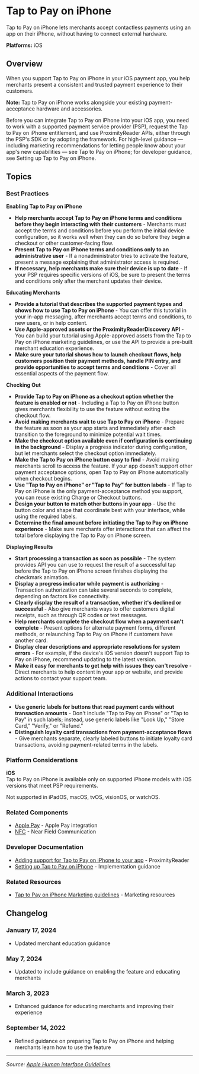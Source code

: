 # Tap to Pay on iPhone

Tap to Pay on iPhone lets merchants accept contactless payments using an app on their iPhone, without having to connect external hardware.

**Platforms:** iOS

## Overview

When you support Tap to Pay on iPhone in your iOS payment app, you help merchants present a consistent and trusted payment experience to their customers.

**Note:** Tap to Pay on iPhone works alongside your existing payment-acceptance hardware and accessories.

Before you can integrate Tap to Pay on iPhone into your iOS app, you need to work with a supported payment service provider (PSP), request the Tap to Pay on iPhone entitlement, and use ProximityReader APIs, either through the PSP's SDK or by adopting the framework. For high-level guidance — including marketing recommendations for letting people know about your app's new capabilities — see Tap to Pay on iPhone; for developer guidance, see Setting up Tap to Pay on iPhone.

## Topics

### Best Practices

**Enabling Tap to Pay on iPhone**

- **Help merchants accept Tap to Pay on iPhone terms and conditions before they begin interacting with their customers** - Merchants must accept the terms and conditions before you perform the initial device configuration, so it works well when they can do so before they begin a checkout or other customer-facing flow.
- **Present Tap to Pay on iPhone terms and conditions only to an administrative user** - If a nonadministrator tries to activate the feature, present a message explaining that administrator access is required.
- **If necessary, help merchants make sure their device is up to date** - If your PSP requires specific versions of iOS, be sure to present the terms and conditions only after the merchant updates their device.

**Educating Merchants**

- **Provide a tutorial that describes the supported payment types and shows how to use Tap to Pay on iPhone** - You can offer this tutorial in your in-app messaging, after merchants accept terms and conditions, to new users, or in help content.
- **Use Apple-approved assets or the ProximityReaderDiscovery API** - You can build your tutorial using Apple-approved assets from the Tap to Pay on iPhone marketing guidelines, or use the API to provide a pre-built merchant education experience.
- **Make sure your tutorial shows how to launch checkout flows, help customers position their payment methods, handle PIN entry, and provide opportunities to accept terms and conditions** - Cover all essential aspects of the payment flow.

**Checking Out**

- **Provide Tap to Pay on iPhone as a checkout option whether the feature is enabled or not** - Including a Tap to Pay on iPhone button gives merchants flexibility to use the feature without exiting the checkout flow.
- **Avoid making merchants wait to use Tap to Pay on iPhone** - Prepare the feature as soon as your app starts and immediately after each transition to the foreground to minimize potential wait times.
- **Make the checkout option available even if configuration is continuing in the background** - Display a progress indicator during configuration, but let merchants select the checkout option immediately.
- **Make the Tap to Pay on iPhone button easy to find** - Avoid making merchants scroll to access the feature. If your app doesn't support other payment acceptance options, open Tap to Pay on iPhone automatically when checkout begins.
- **Use "Tap to Pay on iPhone" or "Tap to Pay" for button labels** - If Tap to Pay on iPhone is the only payment-acceptance method you support, you can reuse existing Charge or Checkout buttons.
- **Design your button to match other buttons in your app** - Use the button color and shape that coordinate best with your interface, while using the required labels.
- **Determine the final amount before initiating the Tap to Pay on iPhone experience** - Make sure merchants offer interactions that can affect the total before displaying the Tap to Pay on iPhone screen.

**Displaying Results**

- **Start processing a transaction as soon as possible** - The system provides API you can use to request the result of a successful tap before the Tap to Pay on iPhone screen finishes displaying the checkmark animation.
- **Display a progress indicator while payment is authorizing** - Transaction authorization can take several seconds to complete, depending on factors like connectivity.
- **Clearly display the result of a transaction, whether it's declined or successful** - Also give merchants ways to offer customers digital receipts, such as through QR codes or text messages.
- **Help merchants complete the checkout flow when a payment can't complete** - Present options for alternate payment forms, different methods, or relaunching Tap to Pay on iPhone if customers have another card.
- **Display clear descriptions and appropriate resolutions for system errors** - For example, if the device's iOS version doesn't support Tap to Pay on iPhone, recommend updating to the latest version.
- **Make it easy for merchants to get help with issues they can't resolve** - Direct merchants to help content in your app or website, and provide actions to contact your support team.

### Additional Interactions

- **Use generic labels for buttons that read payment cards without transaction amounts** - Don't include "Tap to Pay on iPhone" or "Tap to Pay" in such labels; instead, use generic labels like "Look Up," "Store Card," "Verify," or "Refund."
- **Distinguish loyalty card transactions from payment-acceptance flows** - Give merchants separate, clearly labeled buttons to initiate loyalty card transactions, avoiding payment-related terms in the labels.

### Platform Considerations

**iOS**  
Tap to Pay on iPhone is available only on supported iPhone models with iOS versions that meet PSP requirements.

Not supported in iPadOS, macOS, tvOS, visionOS, or watchOS.

### Related Components

- [Apple Pay](https://developer.apple.com/design/human-interface-guidelines/apple-pay) - Apple Pay integration
- [NFC](https://developer.apple.com/design/human-interface-guidelines/nfc) - Near Field Communication

### Developer Documentation

- [Adding support for Tap to Pay on iPhone to your app](https://developer.apple.com/documentation/proximityreader/adding_support_for_tap_to_pay_on_iphone_to_your_app) - ProximityReader
- [Setting up Tap to Pay on iPhone](https://developer.apple.com/documentation/proximityreader/setting_up_tap_to_pay_on_iphone) - Implementation guidance

### Related Resources

- [Tap to Pay on iPhone Marketing guidelines](https://developer.apple.com/tap-to-pay-on-iphone/marketing-guidelines/) - Marketing resources

## Changelog

### January 17, 2024
- Updated merchant education guidance

### May 7, 2024
- Updated to include guidance on enabling the feature and educating merchants

### March 3, 2023
- Enhanced guidance for educating merchants and improving their experience

### September 14, 2022
- Refined guidance on preparing Tap to Pay on iPhone and helping merchants learn how to use the feature

---

*Source: [Apple Human Interface Guidelines](https://developer.apple.com/design/human-interface-guidelines/tap-to-pay-on-iphone)*